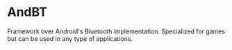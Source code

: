 AndBT
=====

Framework over Android's Bluetooth implementation. Specialized for games but can be used in any type of applications.
